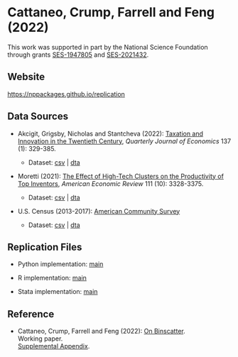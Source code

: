 # Cattaneo, Crump, Farrell and Feng (2022)

This work was supported in part by the National Science Foundation through grants [SES-1947805](https://www.nsf.gov/awardsearch/showAward?AWD_ID=1947805) and [SES-2021432](https://www.nsf.gov/awardsearch/showAward?AWD_ID=2021432).

## Website

https://nppackages.github.io/replication


## Data Sources

- Akcigit, Grigsby, Nicholas and Stantcheva (2022): [Taxation and Innovation in the Twentieth Century](https://doi.org/10.1093/qje/qjab022), _Quarterly Journal of Economics_ 137 (1): 329-385.

  - Dataset: [csv](CCFF_2022_innovation.csv) | [dta](CCFF_2022_innovation.dta)

- Moretti (2021): [The Effect of High-Tech Clusters on the Productivity of Top Inventors](https://doi.org/10.1257/aer.20191277), _American Economic Review_ 111 (10): 3328-3375.

  - Dataset: [csv](CCFF_2022_inventors.csv) | [dta](CCFF_2022_inventors.dta)

- U.S. Census (2013-2017): [American Community Survey](https://www.census.gov/programs-surveys/acs)

  - Dataset: [csv](CCFF_2022_acs.csv) | [dta](CCFF_2022_acs.dta)

## Replication Files

- Python implementation: [main](CCFF_2022_Binscatter.py)

- R implementation: [main](CCFF_2022_Binscatter.R)

- Stata implementation: [main](CCFF_2022_Binscatter.do)


## Reference

- Cattaneo, Crump, Farrell and Feng (2022): [On Binscatter](https://nppackages.github.io/references/Cattaneo-Crump-Farrell-Feng_2022_Binscatter.pdf).<br>
Working paper.<br>
[Supplemental Appendix](https://nppackages.github.io/references/Cattaneo-Crump-Farrell-Feng_2022_Binscatter--Supplemental.pdf).

<br><br>
